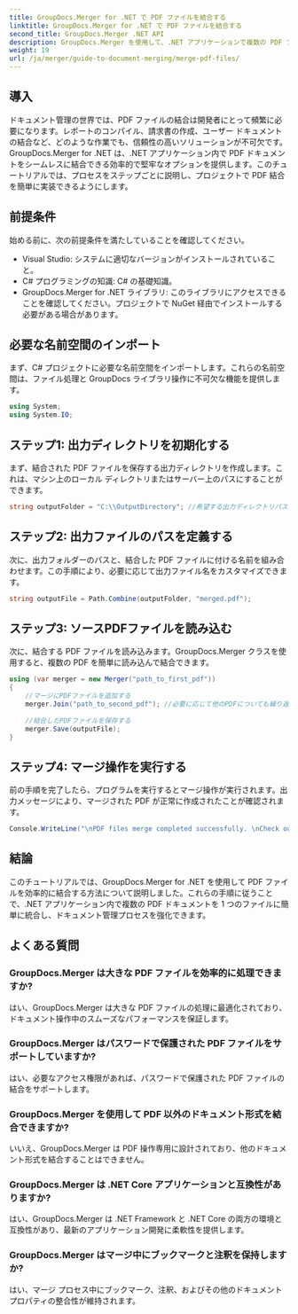 ```yaml
---
title: GroupDocs.Merger for .NET で PDF ファイルを結合する
linktitle: GroupDocs.Merger for .NET で PDF ファイルを結合する
second_title: GroupDocs.Merger .NET API
description: GroupDocs.Merger を使用して、.NET アプリケーションで複数の PDF ファイルをシームレスに結合する方法を説明します。この包括的なチュートリアルでは、PDF を結合するための明確な手順を説明します。
weight: 19
url: /ja/merger/guide-to-document-merging/merge-pdf-files/
---
```

## 導入

ドキュメント管理の世界では、PDF ファイルの結合は開発者にとって頻繁に必要になります。レポートのコンパイル、請求書の作成、ユーザー ドキュメントの結合など、どのような作業でも、信頼性の高いソリューションが不可欠です。GroupDocs.Merger for .NET は、.NET アプリケーション内で PDF ドキュメントをシームレスに結合できる効率的で堅牢なオプションを提供します。このチュートリアルでは、プロセスをステップごとに説明し、プロジェクトで PDF 結合を簡単に実装できるようにします。

## 前提条件
始める前に、次の前提条件を満たしていることを確認してください。
- Visual Studio: システムに適切なバージョンがインストールされていること。
- C# プログラミングの知識: C# の基礎知識。
- GroupDocs.Merger for .NET ライブラリ: このライブラリにアクセスできることを確認してください。プロジェクトで NuGet 経由でインストールする必要がある場合があります。

## 必要な名前空間のインポート
まず、C# プロジェクトに必要な名前空間をインポートします。これらの名前空間は、ファイル処理と GroupDocs ライブラリ操作に不可欠な機能を提供します。

```csharp
using System;
using System.IO;
```

## ステップ1: 出力ディレクトリを初期化する
まず、結合された PDF ファイルを保存する出力ディレクトリを作成します。これは、マシン上のローカル ディレクトリまたはサーバー上のパスにすることができます。

```csharp
string outputFolder = "C:\\OutputDirectory"; //希望する出力ディレクトリパスを指定します
```

## ステップ2: 出力ファイルのパスを定義する
次に、出力フォルダーのパスと、結合した PDF ファイルに付ける名前を組み合わせます。この手順により、必要に応じて出力ファイル名をカスタマイズできます。

```csharp
string outputFile = Path.Combine(outputFolder, "merged.pdf");
```

## ステップ3: ソースPDFファイルを読み込む
次に、結合する PDF ファイルを読み込みます。GroupDocs.Merger クラスを使用すると、複数の PDF を簡単に読み込んで結合できます。

```csharp
using (var merger = new Merger("path_to_first_pdf"))
{
    //マージにPDFファイルを追加する
    merger.Join("path_to_second_pdf"); //必要に応じて他のPDFについても繰り返します
    
    //結合したPDFファイルを保存する
    merger.Save(outputFile);
}
```

## ステップ4: マージ操作を実行する
前の手順を完了したら、プログラムを実行するとマージ操作が実行されます。出力メッセージにより、マージされた PDF が正常に作成されたことが確認されます。

```csharp
Console.WriteLine("\nPDF files merge completed successfully. \nCheck output in {0}", outputFolder);
```

## 結論
このチュートリアルでは、GroupDocs.Merger for .NET を使用して PDF ファイルを効率的に結合する方法について説明しました。これらの手順に従うことで、.NET アプリケーション内で複数の PDF ドキュメントを 1 つのファイルに簡単に統合し、ドキュメント管理プロセスを強化できます。

## よくある質問

### GroupDocs.Merger は大きな PDF ファイルを効率的に処理できますか?
はい、GroupDocs.Merger は大きな PDF ファイルの処理に最適化されており、ドキュメント操作中のスムーズなパフォーマンスを保証します。

### GroupDocs.Merger はパスワードで保護された PDF ファイルをサポートしていますか?
はい、必要なアクセス権限があれば、パスワードで保護された PDF ファイルの結合をサポートします。

### GroupDocs.Merger を使用して PDF 以外のドキュメント形式を結合できますか?
いいえ、GroupDocs.Merger は PDF 操作専用に設計されており、他のドキュメント形式を結合することはできません。

### GroupDocs.Merger は .NET Core アプリケーションと互換性がありますか?
はい、GroupDocs.Merger は .NET Framework と .NET Core の両方の環境と互換性があり、最新のアプリケーション開発に柔軟性を提供します。

### GroupDocs.Merger はマージ中にブックマークと注釈を保持しますか?
はい、マージ プロセス中にブックマーク、注釈、およびその他のドキュメント プロパティの整合性が維持されます。
